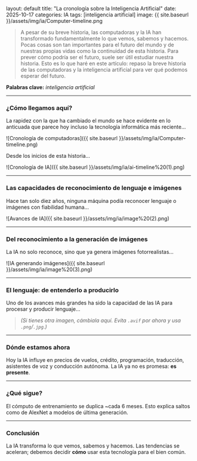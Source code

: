 
layout: default
title: "La cronología sobre la Inteligencia Artificial"
date: 2025-10-17
categories: IA
tags: [inteligencia artificial]
image: {{ site.baseurl }}/assets/img/ia/Computer-timeline.png


> A pesar de su breve historia, las computadoras y la IA han transformado fundamentalmente lo que vemos, sabemos y hacemos. Pocas cosas son tan importantes para el futuro del mundo y de nuestras propias vidas como la continuidad de esta historia. Para prever cómo podría ser el futuro, suele ser útil estudiar nuestra historia. Esto es lo que haré en este artículo: repaso la breve historia de las computadoras y la inteligencia artificial para ver qué podemos esperar del futuro.

**Palabras clave:** _inteligencia artificial_

---

### ¿Cómo llegamos aquí?

La rapidez con la que ha cambiado el mundo se hace evidente en lo anticuada que parece hoy incluso la tecnología informática más reciente…

![Cronología de computadoras]({{ site.baseurl }}/assets/img/ia/Computer-timeline.png)

Desde los inicios de esta historia…

![Cronología de IA]({{ site.baseurl }}/assets/img/ia/ai-timeline%20(1).png)

---

### Las capacidades de reconocimiento de lenguaje e imágenes

Hace tan solo diez años, ninguna máquina podía reconocer lenguaje o imágenes con fiabilidad humana…

![Avances de IA]({{ site.baseurl }}/assets/img/ia/image%20(2).png)

---

### Del reconocimiento a la generación de imágenes

La IA no solo reconoce, sino que ya genera imágenes fotorrealistas…

![IA generando imágenes]({{ site.baseurl }}/assets/img/ia/image%20(3).png)

---

### El lenguaje: de entenderlo a producirlo

Uno de los avances más grandes ha sido la capacidad de las IA para procesar y producir lenguaje…

> *(Si tienes otra imagen, cámbiala aquí. Evita `.avif` por ahora y usa `.png`/`.jpg`.)*

---

### Dónde estamos ahora

Hoy la IA influye en precios de vuelos, crédito, programación, traducción, asistentes de voz y conducción autónoma. La IA ya no es promesa: **es presente**.

---

### ¿Qué sigue?

El cómputo de entrenamiento se duplica ~cada 6 meses. Esto explica saltos como de AlexNet a modelos de última generación.

---

### Conclusión

La IA transforma lo que vemos, sabemos y hacemos. Las tendencias se aceleran; debemos decidir **cómo** usar esta tecnología para el bien común.
